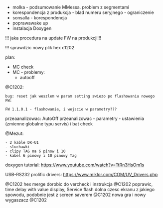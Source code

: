 - molka - podsumowanie MMessa. problem z segmentami
- korespondencja z produkcja - blad numeru seryjnego - ograniczenie
- sonsalla - korespondencja
- poprawawake up
- instalacja Doxygen

!!! jaka procedura na update FW na produkcji!!!

!!! sprawdzic nowy plik hex c1202

plan:
- MC check
- MC - problemy:
	- autooff

@C1202:
```
bug: reset jak weszlem w param setting swiezo po flashowaniu nowego FW:

FW 1.1.0.1 - flashowanie, i wejscie w parametry???
```
przeaanalizowac:
AutoOff przeanalizowac - parametry - ustawienia (zmienne globalne typu servis) i bat check


@Mezut:
```
- 2 kable DK-U1
- sluchawki
- clipy TAG na 6 pinow i 10
- kabel 6 pinowy i 10 pinowy Tag
```


doxygen tutorial:
https://www.youtube.com/watch?v=TtRn3HsOm1s



USB-RS232 prolific drivers:
https://www.miklor.com/COM/UV_Drivers.php


@C1202 hex merge dorobic do vercheck i instrukcja
@C1202 poprawic, time delay with value display, Service flash dolna czesc ekranu z jakiego spowodu, podobnie jest z screen saverem
@C1202 nowa gra i nowy wygaszacz
@C1202 
